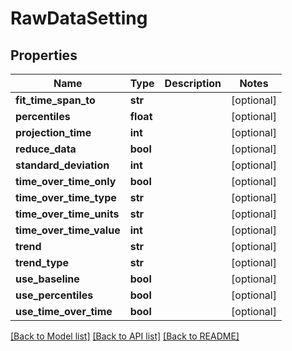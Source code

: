 # RawDataSetting

## Properties
Name | Type | Description | Notes
------------ | ------------- | ------------- | -------------
**fit_time_span_to** | **str** |  | [optional] 
**percentiles** | **float** |  | [optional] 
**projection_time** | **int** |  | [optional] 
**reduce_data** | **bool** |  | [optional] 
**standard_deviation** | **int** |  | [optional] 
**time_over_time_only** | **bool** |  | [optional] 
**time_over_time_type** | **str** |  | [optional] 
**time_over_time_units** | **str** |  | [optional] 
**time_over_time_value** | **int** |  | [optional] 
**trend** | **str** |  | [optional] 
**trend_type** | **str** |  | [optional] 
**use_baseline** | **bool** |  | [optional] 
**use_percentiles** | **bool** |  | [optional] 
**use_time_over_time** | **bool** |  | [optional] 

[[Back to Model list]](../README.md#documentation-for-models) [[Back to API list]](../README.md#documentation-for-api-endpoints) [[Back to README]](../README.md)


